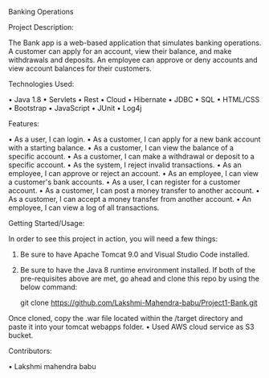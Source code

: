 Banking Operations


Project Description:

The Bank app is a web-based application that simulates banking operations. A customer can apply for an account, view their balance, and make withdrawals and deposits. An employee can approve or deny accounts and view account balances for their customers.



Technologies Used:

•	Java 1.8
•	Servlets
•	Rest
•	Cloud
•	Hibernate
•	JDBC
•	SQL
•	HTML/CSS
•	Bootstrap
•	JavaScript
•	JUnit
•	Log4j




Features:

•	As a user, I can login.
•	As a customer, I can apply for a new bank account with a starting balance.
•	As a customer, I can view the balance of a specific account.
•	As a customer, I can make a withdrawal or deposit to a specific account.
•	As the system, I reject invalid transactions.
•	As an employee, I can approve or reject an account.
•	As an employee, I can view a customer's bank accounts.
•	As a user, I can register for a customer account.
•	As a customer, I can post a money transfer to another account.
•	As a customer, I can accept a money transfer from another account.
•	An employee, I can view a log of all transactions.



Getting Started/Usage:

In order to see this project in action, you will need a few things:
1.	Be sure to have Apache Tomcat 9.0 and Visual Studio Code installed.
2.	Be sure to have the Java 8 runtime environment installed.
If both of the pre-requisites above are met, go ahead and clone this repo by using the below command:

    git clone https://github.com/Lakshmi-Mahendra-babu/Project1-Bank.git
    
Once cloned, copy the .war file located within the /target directory and paste it into your tomcat webapps folder.
•	Used AWS cloud service as S3 bucket.




Contributors:

• Lakshmi mahendra babu



